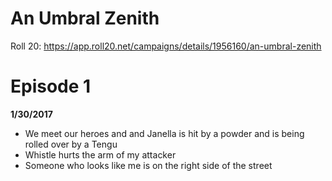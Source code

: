 # An Umbral Zenith

Roll 20: https://app.roll20.net/campaigns/details/1956160/an-umbral-zenith

# Episode 1
**1/30/2017**
- We meet our heroes and and Janella is hit by a powder and is being rolled over by a Tengu
- Whistle hurts the arm of my attacker
- Someone who looks like me is on the right side of the street
